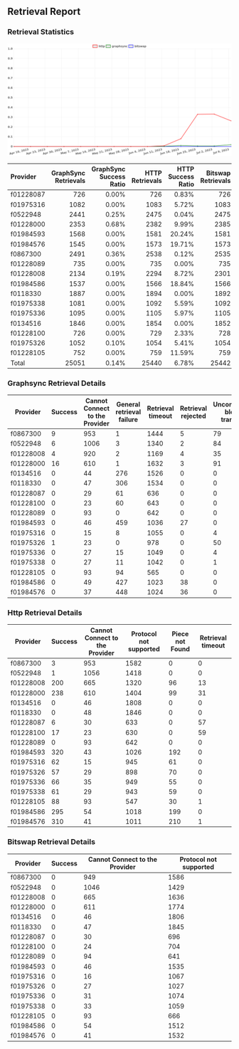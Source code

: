 ## Retrieval Report
### Retrieval Statistics
<img src="https://raw.githubusercontent.com/data-preservation-programs/filplus-checker-assets/main/filecoin-project/filecoin-plus-large-datasets/issues/1253/1688968377990.png"/>

| Provider  | GraphSync Retrievals | GraphSync Success Ratio | HTTP Retrievals | HTTP Success Ratio | Bitswap Retrievals | Bitswap Success Ratio |
| :-------- | -------------------: | ----------------------: | --------------: | -----------------: | -----------------: | --------------------: |
| f01228087 |                  726 |                   0.00% |             726 |              0.83% |                726 |                 0.00% |
| f01975316 |                 1082 |                   0.00% |            1083 |              5.72% |               1083 |                 0.00% |
| f0522948  |                 2441 |                   0.25% |            2475 |              0.04% |               2475 |                 0.00% |
| f01228000 |                 2353 |                   0.68% |            2382 |              9.99% |               2385 |                 0.00% |
| f01984593 |                 1568 |                   0.00% |            1581 |             20.24% |               1581 |                 0.00% |
| f01984576 |                 1545 |                   0.00% |            1573 |             19.71% |               1573 |                 0.00% |
| f0867300  |                 2491 |                   0.36% |            2538 |              0.12% |               2535 |                 0.00% |
| f01228089 |                  735 |                   0.00% |             735 |              0.00% |                735 |                 0.00% |
| f01228008 |                 2134 |                   0.19% |            2294 |              8.72% |               2301 |                 0.00% |
| f01984586 |                 1537 |                   0.00% |            1566 |             18.84% |               1566 |                 0.00% |
| f0118330  |                 1887 |                   0.00% |            1894 |              0.00% |               1892 |                 0.00% |
| f01975338 |                 1081 |                   0.00% |            1092 |              5.59% |               1092 |                 0.00% |
| f01975336 |                 1095 |                   0.00% |            1105 |              5.97% |               1105 |                 0.00% |
| f0134516  |                 1846 |                   0.00% |            1854 |              0.00% |               1852 |                 0.00% |
| f01228100 |                  726 |                   0.00% |             729 |              2.33% |                728 |                 0.00% |
| f01975326 |                 1052 |                   0.10% |            1054 |              5.41% |               1054 |                 0.00% |
| f01228105 |                  752 |                   0.00% |             759 |             11.59% |                759 |                 0.00% |
| Total     |                25051 |                   0.14% |           25440 |              6.78% |              25442 |                 0.00% |

### Graphsync Retrieval Details
| Provider  | Success | Cannot Connect to the Provider | General retrieval failure | Retrieval timeout | Retrieval rejected | Unconfirmed block transfer |
| --------- | ------- | ------------------------------ | ------------------------- | ----------------- | ------------------ | -------------------------- |
| f0867300  | 9       | 953                            | 1                         | 1444              | 5                  | 79                         |
| f0522948  | 6       | 1006                           | 3                         | 1340              | 2                  | 84                         |
| f01228008 | 4       | 920                            | 2                         | 1169              | 4                  | 35                         |
| f01228000 | 16      | 610                            | 1                         | 1632              | 3                  | 91                         |
| f0134516  | 0       | 44                             | 276                       | 1526              | 0                  | 0                          |
| f0118330  | 0       | 47                             | 306                       | 1534              | 0                  | 0                          |
| f01228087 | 0       | 29                             | 61                        | 636               | 0                  | 0                          |
| f01228100 | 0       | 23                             | 60                        | 643               | 0                  | 0                          |
| f01228089 | 0       | 93                             | 0                         | 642               | 0                  | 0                          |
| f01984593 | 0       | 46                             | 459                       | 1036              | 27                 | 0                          |
| f01975316 | 0       | 15                             | 8                         | 1055              | 0                  | 4                          |
| f01975326 | 1       | 23                             | 0                         | 978               | 0                  | 50                         |
| f01975336 | 0       | 27                             | 15                        | 1049              | 0                  | 4                          |
| f01975338 | 0       | 27                             | 11                        | 1042              | 0                  | 1                          |
| f01228105 | 0       | 93                             | 94                        | 565               | 0                  | 0                          |
| f01984586 | 0       | 49                             | 427                       | 1023              | 38                 | 0                          |
| f01984576 | 0       | 37                             | 448                       | 1024              | 36                 | 0                          |

### Http Retrieval Details
| Provider  | Success | Cannot Connect to the Provider | Protocol not supported | Piece not Found | Retrieval timeout |
| --------- | ------- | ------------------------------ | ---------------------- | --------------- | ----------------- |
| f0867300  | 3       | 953                            | 1582                   | 0               | 0                 |
| f0522948  | 1       | 1056                           | 1418                   | 0               | 0                 |
| f01228008 | 200     | 665                            | 1320                   | 96              | 13                |
| f01228000 | 238     | 610                            | 1404                   | 99              | 31                |
| f0134516  | 0       | 46                             | 1808                   | 0               | 0                 |
| f0118330  | 0       | 48                             | 1846                   | 0               | 0                 |
| f01228087 | 6       | 30                             | 633                    | 0               | 57                |
| f01228100 | 17      | 23                             | 630                    | 0               | 59                |
| f01228089 | 0       | 93                             | 642                    | 0               | 0                 |
| f01984593 | 320     | 43                             | 1026                   | 192             | 0                 |
| f01975316 | 62      | 15                             | 945                    | 61              | 0                 |
| f01975326 | 57      | 29                             | 898                    | 70              | 0                 |
| f01975336 | 66      | 35                             | 949                    | 55              | 0                 |
| f01975338 | 61      | 29                             | 943                    | 59              | 0                 |
| f01228105 | 88      | 93                             | 547                    | 30              | 1                 |
| f01984586 | 295     | 54                             | 1018                   | 199             | 0                 |
| f01984576 | 310     | 41                             | 1011                   | 210             | 1                 |

### Bitswap Retrieval Details
| Provider  | Success | Cannot Connect to the Provider | Protocol not supported |
| --------- | ------- | ------------------------------ | ---------------------- |
| f0867300  | 0       | 949                            | 1586                   |
| f0522948  | 0       | 1046                           | 1429                   |
| f01228008 | 0       | 665                            | 1636                   |
| f01228000 | 0       | 611                            | 1774                   |
| f0134516  | 0       | 46                             | 1806                   |
| f0118330  | 0       | 47                             | 1845                   |
| f01228087 | 0       | 30                             | 696                    |
| f01228100 | 0       | 24                             | 704                    |
| f01228089 | 0       | 94                             | 641                    |
| f01984593 | 0       | 46                             | 1535                   |
| f01975316 | 0       | 16                             | 1067                   |
| f01975326 | 0       | 27                             | 1027                   |
| f01975336 | 0       | 31                             | 1074                   |
| f01975338 | 0       | 33                             | 1059                   |
| f01228105 | 0       | 93                             | 666                    |
| f01984586 | 0       | 54                             | 1512                   |
| f01984576 | 0       | 41                             | 1532                   |
